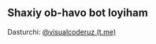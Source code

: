 <h2>Shaxiy ob-havo bot loyiham</h2>

<p>Dasturchi: <a href="https://t.me/visualcoderuz">@visualcoderuz (t.me)</a></p>
